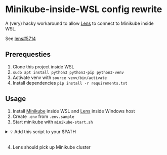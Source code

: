 # Minikube-inside-WSL config rewrite

A (very) hacky workaround to allow [Lens](https://k8slens.dev/) to connect to Minikube inside WSL.

See [lens#5714](https://github.com/lensapp/lens/issues/5714)

## Prerequesties

1. Clone this project inside WSL
2. `sudo apt install python3 python3-pip python3-venv`
3. Activate venv with `source venv/bin/activate`
4. Install dependencies `pip install -r requirements.txt`

## Usage

1. Install [Minikube](https://minikube.sigs.k8s.io/docs/start/) inside WSL and [Lens](https://k8slens.dev/) inside Windows host
2. Create `.env` from `.env.sample`
3. Start minikube with `minikube-start.sh`

<details>
  <summary>💡 Add this script to your $PATH</summary>

```shell
$ ln -s ~/projects/minikube-config-rewriter/minikube-start.sh ~/bin/minikube-start
```
  
</details>
<br/>

4. Lens should pick up Minikube cluster
